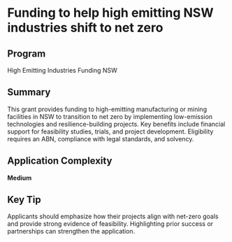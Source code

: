 # Funding to help high emitting NSW industries shift to net zero
  
## Program
High Emitting Industries Funding NSW

## Summary
This grant provides funding to high-emitting manufacturing or mining facilities in NSW to transition to net zero by implementing low-emission technologies and resilience-building projects. Key benefits include financial support for feasibility studies, trials, and project development. Eligibility requires an ABN, compliance with legal standards, and solvency.

## Application Complexity
**Medium**

## Key Tip
Applicants should emphasize how their projects align with net-zero goals and provide strong evidence of feasibility. Highlighting prior success or partnerships can strengthen the application.
